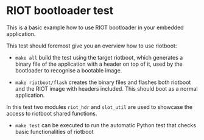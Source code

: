 RIOT bootloader test
====================

This is a basic example how to use RIOT bootloader in your embedded
application.

This test should foremost give you an overview how to use riotboot:

  - `make all` build the test using the target riotboot, which generates
  a binary file of the application with a header on top of it, used by
  the bootloader to recognise a bootable image.

  - `make riotboot/flash` creates the binary files and flashes both
  riotboot and the RIOT image with headers included. This should boot
  as a normal application.

In this test two modules `riot_hdr` and `slot_util` are used to showcase
the access to riotboot shared functions.

  - `make test` can be executed to run the automatic Python test that checks
  basic functionalities of riotboot
